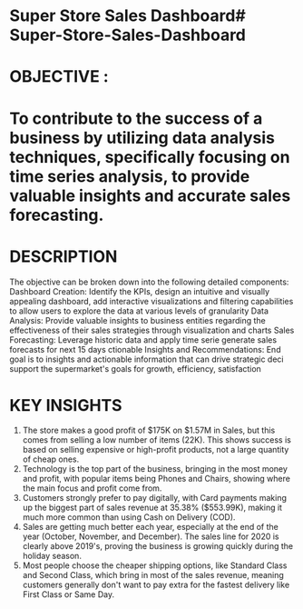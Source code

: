 # Super Store Sales Dashboard# Super-Store-Sales-Dashboard

# OBJECTIVE :
# To contribute to the success of a business by utilizing data analysis techniques, specifically focusing on time series analysis, to provide valuable insights and accurate sales forecasting.

# DESCRIPTION
The objective can be broken down into the following detailed components:
Dashboard Creation: Identify the KPIs, design an intuitive and visually appealing dashboard, add interactive visualizations and filtering capabilities to allow users to explore the data at various levels of granularity
Data Analysis: Provide valuable insights to business entities regarding the effectiveness of their sales strategies through visualization and charts
Sales Forecasting: Leverage historic data and apply time serie generate sales forecasts for next 15 days
ctionable Insights and Recommendations: End goal is to insights and actionable information that can drive strategic deci support the supermarket's goals for growth, efficiency, satisfaction

# KEY INSIGHTS
1) The store makes a good profit of $175K on $1.57M in Sales, but this comes from selling a low number of items (22K). This shows success is based on selling expensive or high-profit products, not a large quantity of cheap ones. 
2) Technology is the top part of the business, bringing in the most money and profit, with popular items being Phones and Chairs, showing where the main focus and profit come from. 
3) Customers strongly prefer to pay digitally, with Card payments making up the biggest part of sales revenue at 35.38% ($553.99K), making it much more common than using Cash on Delivery (COD).
4) Sales are getting much better each year, especially at the end of the year (October, November, and December). The sales line for 2020 is clearly above 2019's, proving the business is growing quickly during the holiday season.
5) Most people choose the cheaper shipping options, like Standard Class and Second Class, which bring in most of the sales revenue, meaning customers generally don't want to pay extra for the fastest delivery like First Class or Same Day.
